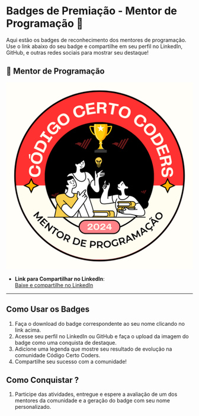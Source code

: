 # Badges de Premiação - Mentor de Programação 🎉

Aqui estão os badges de reconhecimento dos mentores de programação. Use o link abaixo do seu badge e compartilhe em seu perfil no LinkedIn, GitHub, e outras redes sociais para mostrar seu destaque!

## 🏅 Mentor de Programação
![Badge](../mentor-programacao.png)
- **Link para Compartilhar no LinkedIn**:  
  [Baixe e compartilhe no LinkedIn](../mentor-programacao.png)

---

## Como Usar os Badges
1. Faça o download do badge correspondente ao seu nome clicando no link acima.
2. Acesse seu perfil no LinkedIn ou GitHub e faça o upload da imagem do badge como uma conquista de destaque.
3. Adicione uma legenda que mostre seu resultado de evolução na comunidade Código Certo Coders.
4. Compartilhe seu sucesso com a comunidade!

## Como Conquistar ?
1. Participe das atividades, entregue e espere a avaliação de um dos mentores da comunidade e a geração do badge com seu nome personalizado.